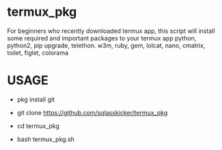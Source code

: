# termux_pkg
For beginners who recently downloaded termux app, this script will install some required and important packages to your termux app
python,
python2,
pip upgrade,
telethon.
w3m,
ruby,
gem,
lolcat,
nano,
cmatrix,
toilet,
figlet,
colorama


# USAGE

* pkg install git

* git clone https://github.com/sqlasskicker/termux_pkg


* cd termux_pkg

* bash termux_pkg.sh
